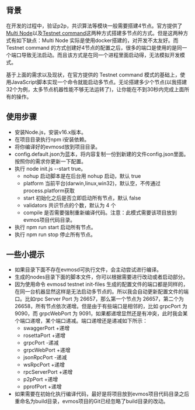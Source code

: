 ## 背景
在开发的过程中，验证p2p，共识算法等模块一般需要搭建4节点。官方提供了[Multi Node](https://docs.evmos.org/developers/localnet/multi_node.html)以及[Testnet command](https://docs.evmos.org/developers/localnet/testnet_cmd.html)这两种方式搭建多节点的方式。但是这两种方式有如下缺点：Multi Node 实际是使用docker搭建的，对开发不太友好。而 Testnet command 的方式创建好4节点的配置之后，很多的端口是使用的是同一个端口导致无法启动。而且该方式是在同一个进程里面启动得，无法模拟开发模式。

基于上面的需求以及现状，在官方提供的 Testnet command 模式的基础上，使用JavaScript脚本实现一个命令就能启动多节点。无论搭建多少个节点(以我搭建32个为例，太多节点机器性能不够无法运转了)，让你能在不到30秒内完成上面所有的操作。

## 使用步骤
* 安装Node.js，安装v16.x版本。
* 在项目目录执行npm i安装依赖。
* 将你编译好的evmosd放到项目目录。
* config.default.json为蓝本，将内容复制一份到新建的文件config.json里面。按照你的需求你更新一下配置。
* 执行 node init.js --start true。
  * nohup 启动脚本是在后台用 nohup 启动，默认 true
  * platform 当前平台(darwin,linux,win32)，默认空，不传通过process.platform获取
  * start 初始化之后是否立即启动所有节点，默认 false
  * validators 共识节点的个数，默认为 4 个
  * compile 是否需要强制重新编译代码。注意：此模式需要该项目放到evmos项目代码目录。
* 执行 npm run start 启动所有节点。
* 执行 npm run stop 停止所有节点。

## 一些小提示
* 如果目录下面不存在evmosd可执行文件，会主动尝试进行编译。
* 生成的nodes目录下面的脚本文件，你可以根据需要进行改动或者启动部分。
* 因为使用命令 evmosd testnet init-files 生成的配置文件的端口都是同样的，在同一台机器显然这样是无法启动多节点的。所以我会自动更新配置文件的端口。比如rpc Server Port 为 26657，那么第一个节点为 26657，第二个为 26658，所有节点依次递增。但是由于有些端口是相邻的，比如 grpcPort 为 9090，而 grpcWebPort 为 9091，如果都递增显然还是有冲突，此时我会某个端口递增，某个端口递减。端口递增还是递减如下所示：
  * swaggerPort +递增
  * rosettaPort +递增
  * grpcPort -递减
  * grpcWebPort +递增
  * jsonRpcPort -递减
  * wsRpcPort +递增
  * rpcServerPort +递增
  * p2pPort +递增
  * pprofPort +递增
* 如果需要在初始化执行编译代码，最好是将项目放到evmos项目代码目录之后重命名为build目录，evmos项目的Git已经忽略了build目录的改动。



